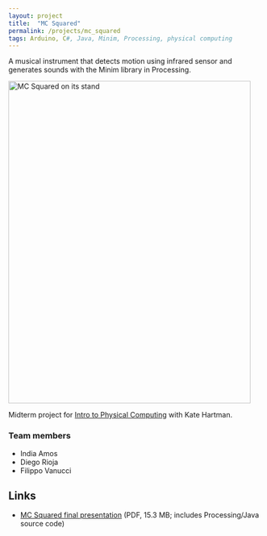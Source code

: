 ```yaml
---
layout: project
title:  "MC Squared"
permalink: /projects/mc_squared
tags: Arduino, C#, Java, Minim, Processing, physical computing
---
```


A musical instrument that detects motion using infrared sensor and generates sounds with the Minim library in Processing.

<a data-flickr-embed="true" data-context="true"  href="https://www.flickr.com/photos/indiamos/2968555666/in/album-72157691580080585/" title="MC Squared on its stand"><img src="https://farm4.staticflickr.com/3019/2968555666_d892065245_z.jpg?zz&#x3D;1" width="480" height="640" alt="MC Squared on its stand"></a><script async src="//embedr.flickr.com/assets/client-code.js" charset="utf-8"></script>

Midterm project for [Intro to Physical Computing](https://web.archive.org/web/20081224055650/http://itp.nyu.edu/physcomp/Fall08/Kate) with Kate Hartman.

### Team members

-   India Amos
-   Diego Rioja
-   Filippo Vanucci

## Links

-   [MC Squared final presentation](/assets/MC_Squared_fin.pdf) (PDF, 15.3 MB; includes Processing/Java source code)

